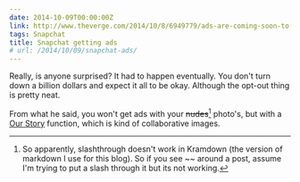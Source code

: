 ```yaml
---
date: 2014-10-09T00:00:00Z
link: http://www.theverge.com/2014/10/8/6949779/ads-are-coming-soon-to-snapchat-ceo-evan-spiegel-says
tags: Snapchat
title: Snapchat getting ads
# url: /2014/10/09/snapchat-ads/
---
```


Really, is anyone surprised? It had to happen eventually. You don't turn down a billion dollars and expect it all to be okay. Although the opt-out thing is pretty neat.

From what he said, you won't get ads with your <del>nudes</del>[^1] photo's, but with a [Our Story](http://www.theverge.com/2014/8/29/6084221/snapchat-our-story-collective-snaps-from-live-events) function, which is kind of collaborative images.

[^1]: So apparently, slashthrough doesn't work in Kramdown (the version of markdown I use for this blog). So if you see ~~ around a post, assume I'm trying to put a slash through it but its not working.
